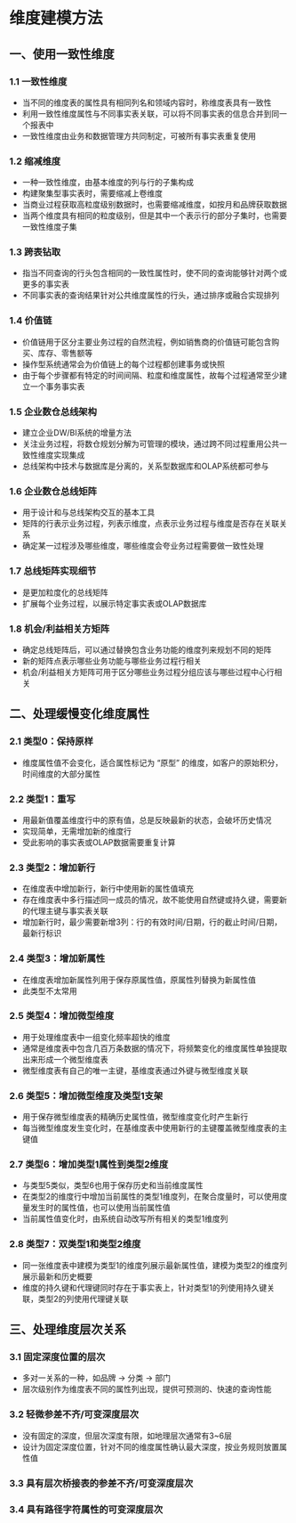 # 维度建模方法

## 一、使用一致性维度

### 1.1 一致性维度

* 当不同的维度表的属性具有相同列名和领域内容时，称维度表具有一致性
* 利用一致性维度属性与不同事实表关联，可以将不同事实表的信息合并到同一个报表中
* 一致性维度由业务和数据管理方共同制定，可被所有事实表重复使用

### 1.2 缩减维度

* 一种一致性维度，由基本维度的列与行的子集构成
* 构建聚集型事实表时，需要缩减上卷维度
* 当商业过程获取高粒度级别数据时，也需要缩减维度，如按月和品牌获取数据
* 当两个维度具有相同的粒度级别，但是其中一个表示行的部分子集时，也需要一致性维度子集

### 1.3 跨表钻取

* 指当不同查询的行头包含相同的一致性属性时，使不同的查询能够针对两个或更多的事实表
* 不同事实表的查询结果针对公共维度属性的行头，通过排序或融合实现排列

### 1.4 价值链

* 价值链用于区分主要业务过程的自然流程，例如销售商的价值链可能包含购买、库存、零售额等
* 操作型系统通常会为价值链上的每个过程都创建事务或快照
* 由于每个步骤都有特定的时间间隔、粒度和维度属性，故每个过程通常至少建立一个事务事实表

### 1.5 企业数仓总线架构

* 建立企业DW/BI系统的增量方法
* 关注业务过程，将数仓规划分解为可管理的模块，通过跨不同过程重用公共一致性维度实现集成
* 总线架构中技术与数据库是分离的，关系型数据库和OLAP系统都可参与

### 1.6 企业数仓总线矩阵

* 用于设计和与总线架构交互的基本工具
* 矩阵的行表示业务过程，列表示维度，点表示业务过程与维度是否存在关联关系
* 确定某一过程涉及哪些维度，哪些维度会夸业务过程需要做一致性处理

### 1.7 总线矩阵实现细节

* 是更加粒度化的总线矩阵
* 扩展每个业务过程，以展示特定事实表或OLAP数据库

### 1.8 机会/利益相关方矩阵

* 确定总线矩阵后，可以通过替换包含业务功能的维度列来规划不同的矩阵
* 新的矩阵点表示哪些业务功能与哪些业务过程行相关
* 机会/利益相关方矩阵可用于区分哪些业务过程分组应该与哪些过程中心行相关

## 二、处理缓慢变化维度属性

### 2.1 类型0：保持原样

* 维度属性值不会变化，适合属性标记为 “原型” 的维度，如客户的原始积分，时间维度的大部分属性

### 2.2 类型1：重写

* 用最新值覆盖维度行中的原有值，总是反映最新的状态，会破坏历史情况
* 实现简单，无需增加新的维度行
* 受此影响的事实表或OLAP数据需要重复计算

### 2.3 类型2：增加新行

* 在维度表中增加新行，新行中使用新的属性值填充
* 存在维度表中多行描述同一成员的情况，故不能使用自然键或持久键，需要新的代理主键与事实表关联
* 增加新行时，最少需要新增3列：行的有效时间/日期，行的截止时间/日期，最新行标识

### 2.4 类型3：增加新属性

* 在维度表增加新属性列用于保存原属性值，原属性列替换为新属性值
* 此类型不太常用

### 2.5 类型4：增加微型维度

* 用于处理维度表中一组变化频率超快的维度
* 通常是维度表中包含几百万条数据的情况下，将频繁变化的维度属性单独提取出来形成一个微型维度表
* 微型维度表有自己的唯一主键，基维度表通过外键与微型维度关联

### 2.6 类型5：增加微型维度及类型1支架

* 用于保存微型维度表的精确历史属性值，微型维度变化时产生新行
* 每当微型维度发生变化时，在基维度表中使用新行的主键覆盖微型维度表的主键值

### 2.7 类型6：增加类型1属性到类型2维度

* 与类型5类似，类型6也用于保存历史和当前维度属性
* 在类型2的维度行中增加当前属性的类型1维度列，在聚合度量时，可以使用度量发生时的属性值，也可以使用当前属性值
* 当前属性值变化时，由系统自动改写所有相关的类型1维度列

### 2.8 类型7：双类型1和类型2维度

* 同一张维度表中建模为类型1的维度列展示最新属性值，建模为类型2的维度列展示最新和历史概要
* 维度的持久键和代理键同时存在于事实表上，针对类型1的列使用持久键关联，类型2的列使用代理键关联

## 三、处理维度层次关系

### 3.1 固定深度位置的层次

* 多对一关系的一种，如品牌 -> 分类 -> 部门
* 层次级别作为维度表不同的属性列出现，提供可预测的、快速的查询性能

### 3.2 轻微参差不齐/可变深度层次

* 没有固定的深度，但层次深度有限，如地理层次通常有3~6层
* 设计为固定深度位置，针对不同的维度属性确认最大深度，按业务规则放置属性值

### 3.3 具有层次桥接表的参差不齐/可变深度层次

### 3.4 具有路径字符属性的可变深度层次
